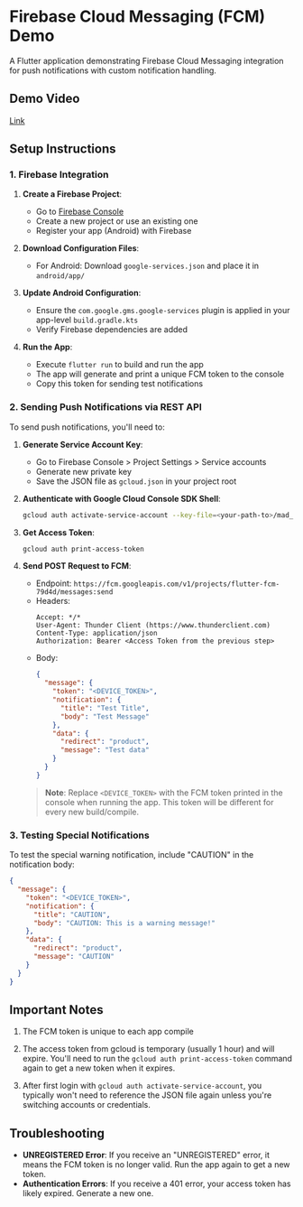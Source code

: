 # Firebase Cloud Messaging (FCM) Demo

A Flutter application demonstrating Firebase Cloud Messaging integration for push notifications with custom notification handling.

## Demo Video  
[Link]([https://console.firebase.google.com/](https://drive.google.com/file/d/19ONF5ZFBC9_hwxzRL4czzGC7UHCWgLAa/view?usp=sharing))
## Setup Instructions  

### 1. Firebase Integration

1. **Create a Firebase Project**:
   - Go to [Firebase Console](https://console.firebase.google.com/)
   - Create a new project or use an existing one
   - Register your app (Android) with Firebase

2. **Download Configuration Files**:
   - For Android: Download `google-services.json` and place it in `android/app/`

3. **Update Android Configuration**:
   - Ensure the `com.google.gms.google-services` plugin is applied in your app-level `build.gradle.kts`
   - Verify Firebase dependencies are added

4. **Run the App**:
   - Execute `flutter run` to build and run the app
   - The app will generate and print a unique FCM token to the console
   - Copy this token for sending test notifications

### 2. Sending Push Notifications via REST API

To send push notifications, you'll need to:

1. **Generate Service Account Key**:
   - Go to Firebase Console > Project Settings > Service accounts
   - Generate new private key
   - Save the JSON file as `gcloud.json` in your project root

2. **Authenticate with Google Cloud Console SDK Shell**:
   ```bash
   gcloud auth activate-service-account --key-file=<your-path-to>/mad_fcm/gcloud.json
   ```

3. **Get Access Token**:
   ```bash
   gcloud auth print-access-token
   ```
   
4. **Send POST Request to FCM**:
   - Endpoint: `https://fcm.googleapis.com/v1/projects/flutter-fcm-79d4d/messages:send`
   - Headers:
     ```
     Accept: */*
     User-Agent: Thunder Client (https://www.thunderclient.com)
     Content-Type: application/json
     Authorization: Bearer <Access Token from the previous step>
     ```
   - Body:
     ```json
     {
       "message": {
         "token": "<DEVICE_TOKEN>",
         "notification": {
           "title": "Test Title",
           "body": "Test Message"
         },
         "data": {
           "redirect": "product",
           "message": "Test data"
         }
       }
     }
     ```

   > **Note**: Replace `<DEVICE_TOKEN>` with the FCM token printed in the console when running the app. This token will be different for every new build/compile.

### 3. Testing Special Notifications

To test the special warning notification, include "CAUTION" in the notification body:

```json
{
  "message": {
    "token": "<DEVICE_TOKEN>",
    "notification": {
      "title": "CAUTION",
      "body": "CAUTION: This is a warning message!"
    },
    "data": {
      "redirect": "product",
      "message": "CAUTION"
    }
  }
}
```

## Important Notes

1. The FCM token is unique to each app compile

2. The access token from gcloud is temporary (usually 1 hour) and will expire. You'll need to run the `gcloud auth print-access-token` command again to get a new token when it expires.

3. After first login with `gcloud auth activate-service-account`, you typically won't need to reference the JSON file again unless you're switching accounts or credentials.

## Troubleshooting

- **UNREGISTERED Error**: If you receive an "UNREGISTERED" error, it means the FCM token is no longer valid. Run the app again to get a new token.
- **Authentication Errors**: If you receive a 401 error, your access token has likely expired. Generate a new one.
